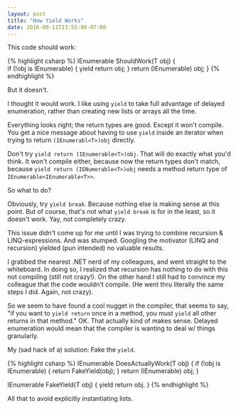 ```yaml
---
layout: post
title: "How Yield Works"
date: 2016-09-11T13:55:00-07:00
---
```


This code should work: 


{% highlight csharp %}
IEnumerable<T> ShouldWork<T>(T  obj)
{    
    if (!obj is IEnumerable<T>)
    {
        yield return obj;
    }
    return (IEnumerable<T>) obj; 
}
{% endhighlight %}

But it doesn't.

I thought it would work. I like using `yield` to take full advantage of delayed enumeration, rather than creating new lists or arrays all the time. 

Everything looks right; the return types are good. Except it won't compile. You get a nice message about having to use `yield` inside an iterator when trying to return `(IEnumerabl<T>)obj` directly.

Don't try `yield return (IEnumerable<T>)obj`. That will do exactly what you'd think. It won't compile either, because now the return types don't match, because `yield return (IENumerable<T>)obj` needs a method return type of `IEnumerable<IEnumerable<T>>`.

So what to do? 

Obviously, try `yield break`. Because nothing else is making sense at this point. But of course, that's not what `yield break` is for in the least, so it doesn't work. Yay, not completely crazy. 

This issue didn't come up for me until I was trying to combine recursion & LINQ-expressions. And was stumped. Googling the motivator (LINQ and recursion) yielded (pun intended) no valuable results.

I grabbed the nearest .NET nerd of my colleagues, and went straight to the whiteboard. In doing so, I realized that recursion has nothing to do with this not compiling (still not crazy!). On the other hand I still had to convince my colleague that the code wouldn't compile. (He went thru literally the same steps I did. Again, not crazy).

So we seem to have found a cool nugget in the compiler, that seems to say, "if you want to `yield return` once in a method, you must `yield` all other returns in that method." OK. That actually kind of makes sense. Delayed enumeration would mean that the compiler is wanting to deal w/ things granularly.

My (sad hack of a) solution: Fake the `yield`.


{% highlight csharp %}
IEnumerable<T> DoesActuallyWork<T>(T  obj)
{ 
    if (!obj is IEnumerable<T>)
    {
        return FakeYield(obj);
    }
    return (IEnumerable<T>) obj; 
}

IEnumerable<T> FakeYield<T>(T obj)
{
    yield return obj.
}
{% endhighlight %}

All that to avoid explicitly instantiating lists.